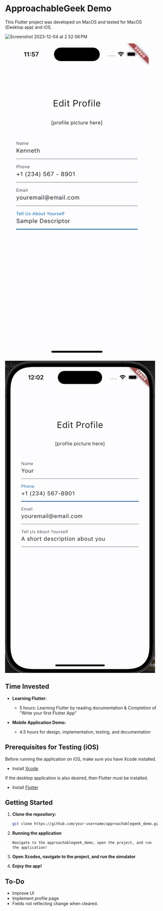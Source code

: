 # ApproachableGeek Demo

This Flutter project was developed on MacOS and tested for MacOS (Desktop app) and iOS.

![Screenshot 2023-12-04 at 2 52 06 PM](https://github.com/tietkenneth/ApproachableGeekDemo/assets/65835355/c99ea6eb-1964-4a68-ab04-4506afa0ab03)

![Alt text](image.png)

![Alt text](image-1.png)

## Time Invested

- **Learning Flutter:**
  - 5 hours: Learning Flutter by reading documentation & Completion of "Write your first Flutter App"

- **Mobile Application Demo:**
  - 4.5 hours for design, implementation, testing, and documentation
 
## Prerequisites for Testing (iOS)

Before running the application on iOS, make sure you have Xcode installed.

- Install [Xcode](https://developer.apple.com/xcode/)

If the desktop application is also desired, then Flutter must be installed.
- Install [Flutter](https://docs.flutter.dev/get-started/install)

## Getting Started

1. **Clone the repository:**
    ```bash
    git clone https://github.com/your-username/approachablegeek_demo.git
    ```
2. **Running the application**
   ```
   Navigate to the approachablegeek_demo, open the project, and run the application!
   ```
3. **Open Xcodes, navigate to the project, and run the simulator**

4. **Enjoy the app!**

## To-Do
- Improve UI
- Implement profile page
- Fields not reflecting change when cleared.
